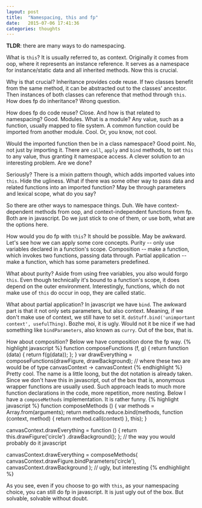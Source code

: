```yaml
---
layout: post
title:  "Namespacing, this and fp"
date:   2015-07-06 17:41:36
categories: thoughts
---
```


**TLDR**: there are many ways to do namespacing.

What is `this`? It is usually referred to, as context. Originally it comes from oop, where it represents an instance reference. It serves as a namespace for instance/static data and all inherited methods. Now this is crucial.

Why is that crucial? Inheritance provides code reuse. If two classes benefit from the same method, it can be abstracted out to the classes' ancestor. Then instances of both classes can reference that method through `this`. How does fp do inheritance? Wrong question.

How does fp do code reuse? Close. And how is that related to namespacing? Good. Modules. What is a module? Any value, such as a function, usually mapped to file system. A common function could be imported from another module. Cool. Or, you know, not cool.

Would the imported function then be in a class namespace? Good point. No, not just by importing it. There are `call`, `apply` and `bind` methods, to set `this` to any value, thus granting it namespace access. A clever solution to an interesting problem. Are we done?

Seriously? There is a mixin pattern though, which adds imported values into `this`. Hide the ugliness. What if there was some other way to pass data and related functions into an imported function? May be through parameters and lexical scope, what do you say?

So there are other ways to namespace things. Duh. We have context-dependent methods from oop, and context-independent functions from fp. Both are in javascript. Do we just stick to one of them, or use both, what are the options here.

How would you do fp with `this`? It should be possible. May be awkward. Let's see how we can apply some core concepts. Purity -- only use variables declared in a function's scope. Composition -- make a function, which invokes two functions, passing data through. Partial application -- make a function, which has some parameters predefined.

What about purity? Aside from using free variables, you also would forgo `this`. Even though technically it's bound to a function's scope, it does depend on the outer environment. Interestingly, functions, which do not make use of `this` do occur in oop, they are called static.

What about partial application? In javascript we have `bind`. The awkward part is that it not only sets parameters, but also context. Meaning, if we don't make use of context, we still have to set it. `doStuff.bind('unimportant context', usefulThing)`. Bozhe moi, it is ugly. Would not it be nice if we had something like `bindParameters`, also known as `curry`. Out of the box, that is.

How about composition? Below we have composition done the fp way.
{% highlight javascript %}
function composeFunctions (f, g) {
    return function (data) {
        return f(g(data));
    };
}
var drawEverything = composeFunctions(drawFigure, drawBackground);
//  where these two are would be of type canvasContext -> canvasContext
{% endhighlight %}
Pretty cool. The name is a little loong, but the dot notation is already taken. Since we don't have this in javascript, out of the box that is, anonymous wrapper functions are usually used. Such approach leads to much more function declarations in the code, more repetition, more nesting. Below I have a `composeMethods` implementation. It is rather funny.
{% highlight javascript %}
function composeMethods () {
    var methods = Array.from(arguments);
    return methods.reduce.bind(methods, function (context, method) {
        return method.call(context)
    }, this);
}

canvasContext.drawEverything = function () {
    return this.drawFigure('circle')
               .drawBackground();
}; // the way you would probably do it javascript

canvasContext.drawEverything = composeMethods(
    canvasContext.drawFigure.bindParameters('circle'),
    canvasContext.drawBackground
); // ugly, but interesting
{% endhighlight %}

As you see, even if you choose to go with `this`, as your namespacing choice, you can still do fp in javascript. It is just ugly out of the box. But solvable, solvable without doubt.
